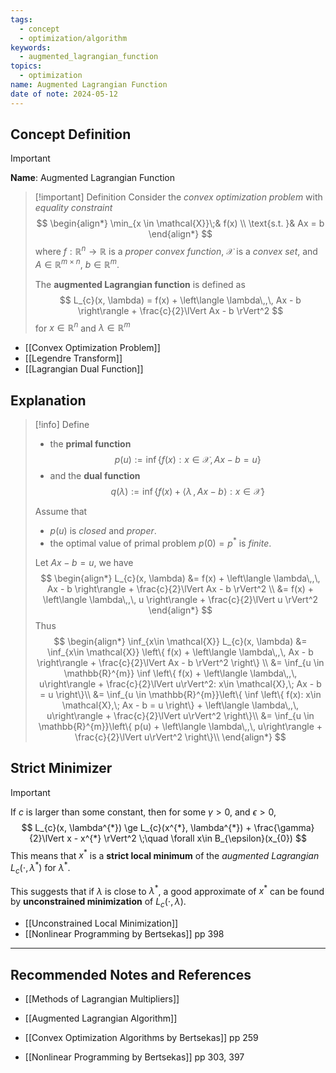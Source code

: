 ```yaml
---
tags:
  - concept
  - optimization/algorithm
keywords:
  - augmented_lagrangian_function
topics:
  - optimization
name: Augmented Lagrangian Function
date of note: 2024-05-12
---
```


## Concept Definition

>[!important]
>**Name**: Augmented Lagrangian Function

>[!important] Definition
>Consider the *convex optimization problem* with *equality constraint*
>$$
>\begin{align*}
>  \min_{x \in \mathcal{X}}\;& f(x) \\
>  \text{s.t. }& Ax = b
>\end{align*}
>$$
>where $f: \mathbb{R}^n \to \mathbb{R}$ is a *proper convex function*, $\mathcal{X}$ is a *convex set*, and $A\in \mathbb{R}^{m \times n}$, $b\in \mathbb{R}^{m}.$
>
>
>The **augmented Lagrangian function** is defined as
>$$
>L_{c}(x, \lambda) = f(x) + \left\langle  \lambda\,,\, Ax - b \right\rangle + \frac{c}{2}\lVert Ax - b \rVert^2 
>$$
>for $x\in \mathbb{R}^{n}$ and $\lambda \in \mathbb{R}^{m}$


- [[Convex Optimization Problem]]
- [[Legendre Transform]]
- [[Lagrangian Dual Function]]



## Explanation

>[!info]
>Define 
>- the **primal function** $$p(u) := \inf\left\{ f(x): x\in \mathcal{X}, Ax - b = u \right\} $$ 
>- and the **dual function** $$q(\lambda) := \inf\left\{ f(x) + \left\langle  \lambda\,,\, Ax - b    \right\rangle: x\in \mathcal{X}  \right\} $$ 
>
>Assume that 
>- $p(u)$ is *closed* and *proper*.
>- the optimal value of primal problem $p(0) = p^{*}$ is *finite*.
>  
>
>Let $Ax - b = u$, we have
>$$
>\begin{align*}
> L_{c}(x, \lambda) &= f(x) + \left\langle  \lambda\,,\, Ax - b \right\rangle + \frac{c}{2}\lVert Ax - b \rVert^2 \\
> &=  f(x) + \left\langle  \lambda\,,\, u \right\rangle + \frac{c}{2}\lVert u \rVert^2
>\end{align*}
>$$
>Thus 
>$$
>\begin{align*}
> \inf_{x\in \mathcal{X}} L_{c}(x, \lambda) &= \inf_{x\in \mathcal{X}} \left\{  f(x) + \left\langle  \lambda\,,\, Ax - b \right\rangle + \frac{c}{2}\lVert Ax - b \rVert^2  \right\}  \\
> &= \inf_{u \in \mathbb{R}^{m}} \inf \left\{  f(x) + \left\langle  \lambda\,,\, u\right\rangle + \frac{c}{2}\lVert u\rVert^2: x\in \mathcal{X},\; Ax - b = u  \right\}\\
> &= \inf_{u \in \mathbb{R}^{m}}\left\{ \inf \left\{  f(x): x\in \mathcal{X},\; Ax - b = u  \right\} + \left\langle  \lambda\,,\, u\right\rangle + \frac{c}{2}\lVert u\rVert^2 \right\}\\
> &= \inf_{u \in \mathbb{R}^{m}}\left\{ p(u) + \left\langle  \lambda\,,\, u\right\rangle + \frac{c}{2}\lVert u\rVert^2 \right\}\\
>\end{align*}
>$$

## Strict Minimizer

>[!important]
>If $c$ is larger than some constant, then for some $\gamma >0$, and $\epsilon >0$, 
>$$
>L_{c}(x, \lambda^{*}) \ge L_{c}(x^{*}, \lambda^{*}) + \frac{\gamma}{2}\lVert x - x^{*} \rVert^2 \;\quad \forall x\in B_{\epsilon}(x_{0})
>$$
>This means that $x^{*}$ is a **strict local minimum** of the *augmented Lagrangian* $L_{c}(\cdot, \lambda^{*})$ for $\lambda^{*}.$
>
>This suggests that if $\lambda$ is close to $\lambda^{*}$, a good approximate of $x^{*}$ can be found by **unconstrained minimization** of $L_{c}(\cdot, \lambda).$

- [[Unconstrained Local Minimization]]
- [[Nonlinear Programming by Bertsekas]] pp 398



-----------
##  Recommended Notes and References

- [[Methods of Lagrangian Multipliers]]
- [[Augmented Lagrangian Algorithm]]

- [[Convex Optimization Algorithms by Bertsekas]] pp 259
- [[Nonlinear Programming by Bertsekas]] pp 303, 397
